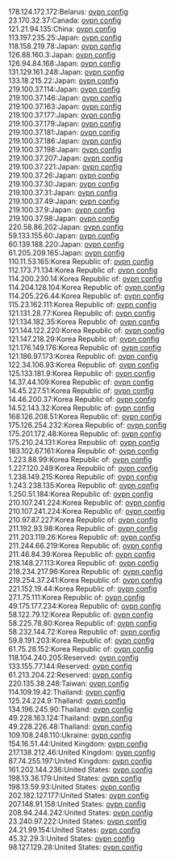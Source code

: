 178.124.172.172:Belarus: [ovpn config](vpn/178_124_172_172.ovpn)  
23.170.32.37:Canada: [ovpn config](vpn/23_170_32_37.ovpn)  
121.21.94.135:China: [ovpn config](vpn/121_21_94_135.ovpn)  
113.197.235.25:Japan: [ovpn config](vpn/113_197_235_25.ovpn)  
118.158.219.78:Japan: [ovpn config](vpn/118_158_219_78.ovpn)  
126.88.160.3:Japan: [ovpn config](vpn/126_88_160_3.ovpn)  
126.94.84.168:Japan: [ovpn config](vpn/126_94_84_168.ovpn)  
131.129.161.248:Japan: [ovpn config](vpn/131_129_161_248.ovpn)  
133.18.215.22:Japan: [ovpn config](vpn/133_18_215_22.ovpn)  
219.100.37.114:Japan: [ovpn config](vpn/219_100_37_114.ovpn)  
219.100.37.146:Japan: [ovpn config](vpn/219_100_37_146.ovpn)  
219.100.37.163:Japan: [ovpn config](vpn/219_100_37_163.ovpn)  
219.100.37.177:Japan: [ovpn config](vpn/219_100_37_177.ovpn)  
219.100.37.179:Japan: [ovpn config](vpn/219_100_37_179.ovpn)  
219.100.37.181:Japan: [ovpn config](vpn/219_100_37_181.ovpn)  
219.100.37.186:Japan: [ovpn config](vpn/219_100_37_186.ovpn)  
219.100.37.198:Japan: [ovpn config](vpn/219_100_37_198.ovpn)  
219.100.37.207:Japan: [ovpn config](vpn/219_100_37_207.ovpn)  
219.100.37.221:Japan: [ovpn config](vpn/219_100_37_221.ovpn)  
219.100.37.26:Japan: [ovpn config](vpn/219_100_37_26.ovpn)  
219.100.37.30:Japan: [ovpn config](vpn/219_100_37_30.ovpn)  
219.100.37.31:Japan: [ovpn config](vpn/219_100_37_31.ovpn)  
219.100.37.49:Japan: [ovpn config](vpn/219_100_37_49.ovpn)  
219.100.37.9:Japan: [ovpn config](vpn/219_100_37_9.ovpn)  
219.100.37.98:Japan: [ovpn config](vpn/219_100_37_98.ovpn)  
220.58.86.202:Japan: [ovpn config](vpn/220_58_86_202.ovpn)  
59.133.155.60:Japan: [ovpn config](vpn/59_133_155_60.ovpn)  
60.139.188.220:Japan: [ovpn config](vpn/60_139_188_220.ovpn)  
61.205.209.165:Japan: [ovpn config](vpn/61_205_209_165.ovpn)  
110.11.53.165:Korea Republic of: [ovpn config](vpn/110_11_53_165.ovpn)  
112.173.71.134:Korea Republic of: [ovpn config](vpn/112_173_71_134.ovpn)  
114.200.230.14:Korea Republic of: [ovpn config](vpn/114_200_230_14.ovpn)  
114.204.128.104:Korea Republic of: [ovpn config](vpn/114_204_128_104.ovpn)  
114.205.226.44:Korea Republic of: [ovpn config](vpn/114_205_226_44.ovpn)  
115.23.162.111:Korea Republic of: [ovpn config](vpn/115_23_162_111.ovpn)  
121.131.28.77:Korea Republic of: [ovpn config](vpn/121_131_28_77.ovpn)  
121.134.182.35:Korea Republic of: [ovpn config](vpn/121_134_182_35.ovpn)  
121.144.122.220:Korea Republic of: [ovpn config](vpn/121_144_122_220.ovpn)  
121.147.218.29:Korea Republic of: [ovpn config](vpn/121_147_218_29.ovpn)  
121.176.149.176:Korea Republic of: [ovpn config](vpn/121_176_149_176.ovpn)  
121.186.97.173:Korea Republic of: [ovpn config](vpn/121_186_97_173.ovpn)  
122.34.106.93:Korea Republic of: [ovpn config](vpn/122_34_106_93.ovpn)  
125.133.181.9:Korea Republic of: [ovpn config](vpn/125_133_181_9.ovpn)  
14.37.44.109:Korea Republic of: [ovpn config](vpn/14_37_44_109.ovpn)  
14.45.227.51:Korea Republic of: [ovpn config](vpn/14_45_227_51.ovpn)  
14.46.200.37:Korea Republic of: [ovpn config](vpn/14_46_200_37.ovpn)  
14.52.143.32:Korea Republic of: [ovpn config](vpn/14_52_143_32.ovpn)  
168.126.208.51:Korea Republic of: [ovpn config](vpn/168_126_208_51.ovpn)  
175.126.254.232:Korea Republic of: [ovpn config](vpn/175_126_254_232.ovpn)  
175.201.172.48:Korea Republic of: [ovpn config](vpn/175_201_172_48.ovpn)  
175.210.24.131:Korea Republic of: [ovpn config](vpn/175_210_24_131.ovpn)  
183.102.67.161:Korea Republic of: [ovpn config](vpn/183_102_67_161.ovpn)  
1.223.88.99:Korea Republic of: [ovpn config](vpn/1_223_88_99.ovpn)  
1.227.120.249:Korea Republic of: [ovpn config](vpn/1_227_120_249.ovpn)  
1.238.149.215:Korea Republic of: [ovpn config](vpn/1_238_149_215.ovpn)  
1.243.238.135:Korea Republic of: [ovpn config](vpn/1_243_238_135.ovpn)  
1.250.51.184:Korea Republic of: [ovpn config](vpn/1_250_51_184.ovpn)  
210.107.241.224:Korea Republic of: [ovpn config](vpn/210_107_241_224.ovpn)  
210.107.241.224:Korea Republic of: [ovpn config](vpn/210_107_241_224.ovpn)  
210.97.87.227:Korea Republic of: [ovpn config](vpn/210_97_87_227.ovpn)  
211.192.93.98:Korea Republic of: [ovpn config](vpn/211_192_93_98.ovpn)  
211.203.119.26:Korea Republic of: [ovpn config](vpn/211_203_119_26.ovpn)  
211.244.66.219:Korea Republic of: [ovpn config](vpn/211_244_66_219.ovpn)  
211.46.84.39:Korea Republic of: [ovpn config](vpn/211_46_84_39.ovpn)  
218.148.27.113:Korea Republic of: [ovpn config](vpn/218_148_27_113.ovpn)  
218.234.217.96:Korea Republic of: [ovpn config](vpn/218_234_217_96.ovpn)  
219.254.37.241:Korea Republic of: [ovpn config](vpn/219_254_37_241.ovpn)  
221.152.19.44:Korea Republic of: [ovpn config](vpn/221_152_19_44.ovpn)  
27.1.75.111:Korea Republic of: [ovpn config](vpn/27_1_75_111.ovpn)  
49.175.177.234:Korea Republic of: [ovpn config](vpn/49_175_177_234.ovpn)  
58.122.79.12:Korea Republic of: [ovpn config](vpn/58_122_79_12.ovpn)  
58.225.78.80:Korea Republic of: [ovpn config](vpn/58_225_78_80.ovpn)  
58.232.144.72:Korea Republic of: [ovpn config](vpn/58_232_144_72.ovpn)  
59.8.191.203:Korea Republic of: [ovpn config](vpn/59_8_191_203.ovpn)  
61.75.28.152:Korea Republic of: [ovpn config](vpn/61_75_28_152.ovpn)  
118.104.240.205:Reserved: [ovpn config](vpn/118_104_240_205.ovpn)  
133.155.77.144:Reserved: [ovpn config](vpn/133_155_77_144.ovpn)  
61.213.204.22:Reserved: [ovpn config](vpn/61_213_204_22.ovpn)  
220.135.38.248:Taiwan: [ovpn config](vpn/220_135_38_248.ovpn)  
114.109.19.42:Thailand: [ovpn config](vpn/114_109_19_42.ovpn)  
125.24.224.9:Thailand: [ovpn config](vpn/125_24_224_9.ovpn)  
134.196.245.90:Thailand: [ovpn config](vpn/134_196_245_90.ovpn)  
49.228.163.124:Thailand: [ovpn config](vpn/49_228_163_124.ovpn)  
49.228.226.48:Thailand: [ovpn config](vpn/49_228_226_48.ovpn)  
109.108.248.110:Ukraine: [ovpn config](vpn/109_108_248_110.ovpn)  
154.16.51.44:United Kingdom: [ovpn config](vpn/154_16_51_44.ovpn)  
217.138.212.46:United Kingdom: [ovpn config](vpn/217_138_212_46.ovpn)  
87.74.255.197:United Kingdom: [ovpn config](vpn/87_74_255_197.ovpn)  
161.202.144.236:United States: [ovpn config](vpn/161_202_144_236.ovpn)  
198.13.36.179:United States: [ovpn config](vpn/198_13_36_179.ovpn)  
198.13.59.93:United States: [ovpn config](vpn/198_13_59_93.ovpn)  
202.182.127.177:United States: [ovpn config](vpn/202_182_127_177.ovpn)  
207.148.91.158:United States: [ovpn config](vpn/207_148_91_158.ovpn)  
208.94.244.242:United States: [ovpn config](vpn/208_94_244_242.ovpn)  
23.240.97.222:United States: [ovpn config](vpn/23_240_97_222.ovpn)  
24.21.99.154:United States: [ovpn config](vpn/24_21_99_154.ovpn)  
45.32.29.3:United States: [ovpn config](vpn/45_32_29_3.ovpn)  
98.127.129.28:United States: [ovpn config](vpn/98_127_129_28.ovpn)  
